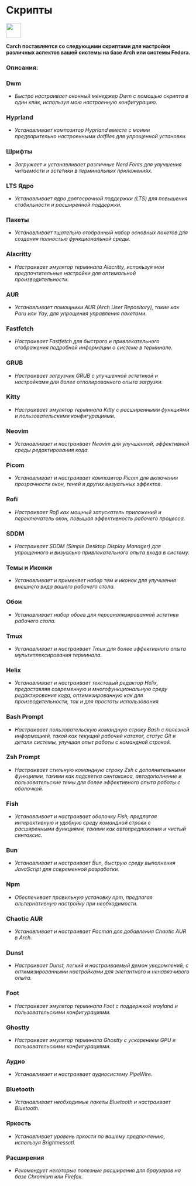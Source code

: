 # Скрипты

<img src="https://cdn-icons-png.flaticon.com/128/3721/3721643.png" width="40" />

**Carch поставляется со следующими скриптами для настройки различных аспектов вашей системы на базе Arch или системы Fedora.**

### Описания:

### Dwm
- *Быстро настраивает оконный менеджер Dwm с помощью скрипта в один клик, используя мою настроенную конфигурацию.*

### Hyprland
- *Устанавливает композитор Hyprland вместе с моими предварительно настроенными dotfiles для упрощенной установки.*

### Шрифты
- *Загружает и устанавливает различные Nerd Fonts для улучшения читаемости и эстетики в терминальных приложениях.*

### LTS Ядро
- *Устанавливает ядро долгосрочной поддержки (LTS) для повышения стабильности и расширенной поддержки.*

### Пакеты
- *Устанавливает тщательно отобранный набор основных пакетов для создания полностью функциональной среды.*

### Alacritty
- *Настраивает эмулятор терминала Alacritty, используя мои предпочтительные настройки для оптимальной производительности.*

### AUR
- *Устанавливает помощники AUR (Arch User Repository), такие как Paru или Yay, для упрощения управления пакетами.*

### Fastfetch
- *Настраивает Fastfetch для быстрого и привлекательного отображения подробной информации о системе в терминале.*

### GRUB
- *Настраивает загрузчик GRUB с улучшенной эстетикой и настройками для более отполированного опыта загрузки.*

### Kitty
- *Настраивает эмулятор терминала Kitty с расширенными функциями и пользовательскими конфигурациями.*

### Neovim
- *Устанавливает и настраивает Neovim для улучшенной, эффективной среды редактирования кода.*

### Picom
- *Устанавливает и настраивает композитор Picom для включения прозрачности окон, теней и других визуальных эффектов.*

### Rofi
- *Настраивает Rofi как мощный запускатель приложений и переключатель окон, повышая эффективность рабочего процесса.*

### SDDM
- *Настраивает SDDM (Simple Desktop Display Manager) для упрощенного и визуально привлекательного опыта входа в систему.*

### Темы и Иконки
- *Устанавливает и применяет набор тем и иконок для улучшения внешнего вида вашего рабочего стола.* 

### Обои
- *Устанавливает набор обоев для персонализированной эстетики рабочего стола.*

### Tmux
- *Устанавливает и настраивает Tmux для более эффективного опыта мультиплексирования терминала.*

### Helix
- *Устанавливает и настраивает текстовый редактор Helix, предоставляя современную и многофункциональную среду редактирования кода, оптимизированную как для производительности, так и для простоты использования.*

### Bash Prompt
- *Настраивает пользовательскую командную строку Bash с полезной информацией, такой как текущий рабочий каталог, статус Git и детали системы, улучшая опыт работы с командной строкой.*

### Zsh Prompt
- *Настраивает стильную командную строку Zsh с дополнительными функциями, такими как подсветка синтаксиса, автодополнение и пользовательские темы для более эффективного опыта работы с оболочкой.*

### Fish 
- *Устанавливает и настраивает оболочку Fish, предлагая интерактивную и удобную среду командной строки с расширенными функциями, такими как автопредложения и чистый синтаксис.*

### Bun  
- *Устанавливает и настраивает Bun, быструю среду выполнения JavaScript для современной разработки.*  

### Npm  
- *Обеспечивает правильную установку npm, предлагая альтернативную настройку при необходимости.*  

### Chaotic AUR
- *Устанавливает и настраивает Pacman для добавления Chaotic AUR в Arch.*

### Dunst
- *Настраивает Dunst, легкий и настраиваемый демон уведомлений, с оптимизированными настройками для элегантного и ненавязчивого опыта.*

### Foot
- *Настраивает эмулятор терминала Foot с поддержкой wayland и пользовательскими конфигурациями.*

### Ghostty
- *Настраивает эмулятор терминала Ghostty с ускорением GPU и пользовательскими конфигурациями.*

### Аудио
- *Устанавливает и настраивает аудиосистему PipeWire.*

### Bluetooth
- *Устанавливает необходимые пакеты Bluetooth и настраивает Bluetooth.*

### Яркость 
- *Устанавливает уровень яркости по вашему предпочтению, используя Brightnessctl.* 

### Расширения
- *Рекомендует некоторые полезные расширения для браузеров на базе Chromium или Firefox.*